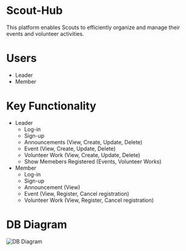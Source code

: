 # Scout-Hub
This platform enables Scouts to efficiently organize and manage their events and volunteer activities.

# Users
- Leader
- Member

# Key Functionality
- Leader
    - Log-in
    - Sign-up
    - Announcements (View, Create, Update, Delete)
    - Event (View, Create, Update, Delete)
    - Volunteer Work (View, Create, Update, Delete)
    - Show Memebers Registered (Events, Volunteer Works)
- Member
    - Log-in
    - Sign-up
    - Announcement (View)
    - Event (View, Register, Cancel registration)
    - Volunteer Work (View, Register, Cancel registration)

# DB Diagram
![DB Diagram](https://ibb.co/gZGSsQS7)
